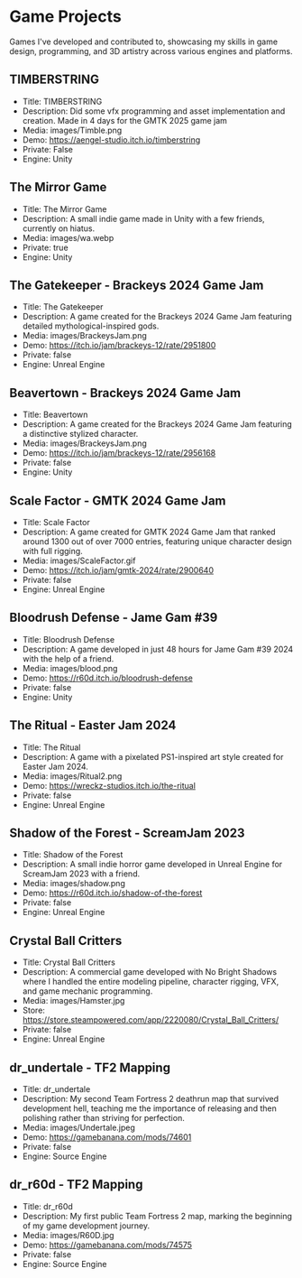 # Game Projects
Games I've developed and contributed to, showcasing my skills in game design, programming, and 3D artistry across various engines and platforms.


## TIMBERSTRING
- Title: TIMBERSTRING
- Description: Did some vfx programming and asset implementation and creation. Made in 4 days for the GMTK 2025 game jam
- Media: images/Timble.png
- Demo: https://aengel-studio.itch.io/timberstring
- Private: False
- Engine: Unity

## The Mirror Game
- Title: The Mirror Game
- Description: A small indie game made in Unity with a few friends, currently on hiatus.
- Media: images/wa.webp
- Private: true
- Engine: Unity

## The Gatekeeper - Brackeys 2024 Game Jam
- Title: The Gatekeeper
- Description: A game created for the Brackeys 2024 Game Jam featuring detailed mythological-inspired gods.
- Media: images/BrackeysJam.png
- Demo: https://itch.io/jam/brackeys-12/rate/2951800
- Private: false
- Engine: Unreal Engine

## Beavertown - Brackeys 2024 Game Jam
- Title: Beavertown
- Description: A game created for the Brackeys 2024 Game Jam featuring a distinctive stylized character.
- Media: images/BrackeysJam.png
- Demo: https://itch.io/jam/brackeys-12/rate/2956168
- Private: false
- Engine: Unity

## Scale Factor - GMTK 2024 Game Jam
- Title: Scale Factor
- Description: A game created for GMTK 2024 Game Jam that ranked around 1300 out of over 7000 entries, featuring unique character design with full rigging.
- Media: images/ScaleFactor.gif
- Demo: https://itch.io/jam/gmtk-2024/rate/2900640
- Private: false
- Engine: Unreal Engine

## Bloodrush Defense - Jame Gam #39
- Title: Bloodrush Defense
- Description: A game developed in just 48 hours for Jame Gam #39 2024 with the help of a friend.
- Media: images/blood.png
- Demo: https://r60d.itch.io/bloodrush-defense
- Private: false
- Engine: Unity

## The Ritual - Easter Jam 2024
- Title: The Ritual
- Description: A game with a pixelated PS1-inspired art style created for Easter Jam 2024.
- Media: images/Ritual2.png
- Demo: https://wreckz-studios.itch.io/the-ritual
- Private: false
- Engine: Unreal Engine

## Shadow of the Forest - ScreamJam 2023
- Title: Shadow of the Forest
- Description: A small indie horror game developed in Unreal Engine for ScreamJam 2023 with a friend.
- Media: images/shadow.png
- Demo: https://r60d.itch.io/shadow-of-the-forest
- Private: false
- Engine: Unreal Engine

## Crystal Ball Critters
- Title: Crystal Ball Critters
- Description: A commercial game developed with No Bright Shadows where I handled the entire modeling pipeline, character rigging, VFX, and game mechanic programming.
- Media: images/Hamster.jpg
- Store: https://store.steampowered.com/app/2220080/Crystal_Ball_Critters/
- Private: false
- Engine: Unreal Engine

## dr_undertale - TF2 Mapping
- Title: dr_undertale
- Description: My second Team Fortress 2 deathrun map that survived development hell, teaching me the importance of releasing and then polishing rather than striving for perfection.
- Media: images/Undertale.jpeg
- Demo: https://gamebanana.com/mods/74601
- Private: false
- Engine: Source Engine

## dr_r60d - TF2 Mapping
- Title: dr_r60d
- Description: My first public Team Fortress 2 map, marking the beginning of my game development journey.
- Media: images/R60D.jpg
- Demo: https://gamebanana.com/mods/74575
- Private: false 
- Engine: Source Engine 